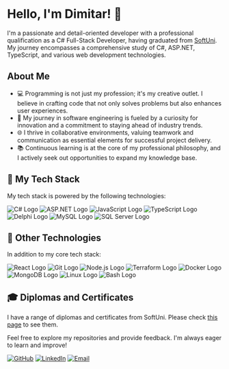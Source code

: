 # Hello, I'm Dimitar! 👋

I'm a passionate and detail-oriented developer with a professional qualification as a C# Full-Stack Developer, having graduated from [SoftUni](https://softuni.bg/). My journey encompasses a comprehensive study of C#, ASP.NET, TypeScript, and various web development technologies.

## About Me

- 💻 Programming is not just my profession; it's my creative outlet. I believe in crafting code that not only solves problems but also enhances user experiences.
- 🚀 My journey in software engineering is fueled by a curiosity for innovation and a commitment to staying ahead of industry trends.
- 🌐 I thrive in collaborative environments, valuing teamwork and communication as essential elements for successful project delivery.
- 📚 Continuous learning is at the core of my professional philosophy, and I actively seek out opportunities to expand my knowledge base.

## 🔧 My Tech Stack

My tech stack is powered by the following technologies:

![C# Logo](https://img.shields.io/badge/C%23-239120?style=for-the-badge&logo=c-sharp&logoColor=white) ![ASP.NET Logo](https://img.shields.io/badge/ASP.NET-5C2D91?style=for-the-badge&logo=.net&logoColor=white) ![JavaScript Logo](https://img.shields.io/badge/JavaScript-F7DF1E?style=for-the-badge&logo=javascript&logoColor=black) ![TypeScript Logo](https://img.shields.io/badge/TypeScript-007ACC?style=for-the-badge&logo=typescript&logoColor=white) ![Delphi Logo](https://img.shields.io/badge/Delphi-B22222?style=for-the-badge&logo=delphi&logoColor=white) ![MySQL Logo](https://img.shields.io/badge/MySQL-005C84?style=for-the-badge&logo=mysql&logoColor=white) ![SQL Server Logo](https://img.shields.io/badge/SQL%20Server-CC2927?style=for-the-badge&logo=microsoft-sql-server&logoColor=white)

## 💼 Other Technologies

In addition to my core tech stack:

![React Logo](https://img.shields.io/badge/React-61DAFB?style=for-the-badge&logo=react&logoColor=black) ![Git Logo](https://img.shields.io/badge/Git-F05032?style=for-the-badge&logo=git&logoColor=white) ![Node.js Logo](https://img.shields.io/badge/Node.js-339933?style=for-the-badge&logo=node.js&logoColor=white) ![Terraform Logo](https://img.shields.io/badge/Terraform-623CE4?style=for-the-badge&logo=terraform&logoColor=white) ![Docker Logo](https://img.shields.io/badge/Docker-2CA5E0?style=for-the-badge&logo=docker&logoColor=white) ![MongoDB Logo](https://img.shields.io/badge/MongoDB-47A248?style=for-the-badge&logo=mongodb&logoColor=white) ![Linux Logo](https://img.shields.io/badge/Linux-FCC624?style=for-the-badge&logo=linux&logoColor=black) ![Bash Logo](https://img.shields.io/badge/Bash-4EAA25?style=for-the-badge&logo=gnu-bash&logoColor=white)

## 🎓 Diplomas and Certificates

I have a range of diplomas and certificates from SoftUni. Please check [this page](certificates.md) to see them.

Feel free to explore my repositories and provide feedback. I'm always eager to learn and improve!

[![GitHub](https://img.shields.io/badge/GitHub-Black?style=for-the-badge&logo=github)](https://github.com/dimitar-grigorov) [![LinkedIn](https://img.shields.io/badge/LinkedIn-Blue?style=for-the-badge&logo=linkedin)](https://www.linkedin.com/in/dimitar-grigorov-463077b2/) [![Email](https://img.shields.io/badge/Email-Gmail-red?style=for-the-badge&logo=gmail)](mailto:dimitardanchov@gmail.com)
